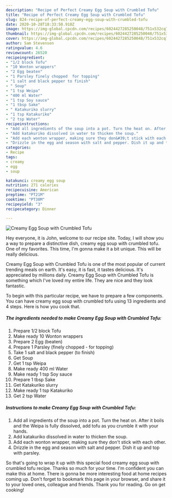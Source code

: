 ```yaml
---
description: "Recipe of Perfect Creamy Egg Soup with Crumbled Tofu"
title: "Recipe of Perfect Creamy Egg Soup with Crumbled Tofu"
slug: 824-recipe-of-perfect-creamy-egg-soup-with-crumbled-tofu
date: 2020-10-28T18:33:50.910Z
image: https://img-global.cpcdn.com/recipes/6024427285250048/751x532cq70/creamy-egg-soup-with-crumbled-tofu-recipe-main-photo.jpg
thumbnail: https://img-global.cpcdn.com/recipes/6024427285250048/751x532cq70/creamy-egg-soup-with-crumbled-tofu-recipe-main-photo.jpg
cover: https://img-global.cpcdn.com/recipes/6024427285250048/751x532cq70/creamy-egg-soup-with-crumbled-tofu-recipe-main-photo.jpg
author: Sam Stevenson
ratingvalue: 4.6
reviewcount: 26520
recipeingredient:
- "1/2 block Tofu"
- "10 Wonton wrappers"
- "2 Egg beaten"
- "1 Parsley finely chopped  for topping"
- "1 salt and black pepper to finish"
- " Soup"
- "1 tsp Weipa"
- "400 ml Water"
- "1 tsp Soy sauce"
- "1 tbsp Sake"
- " Katakuriko slurry"
- "1 tsp Katakuriko"
- "2 tsp Water"
recipeinstructions:
- "Add all ingredients of the soup into a pot. Turn the heat on. After it boils and the Weipa is fully dissolved, add tofu as you crumble it with your hands."
- "Add katakuriko dissolved in water to thicken the soup."
- "Add each wonton wrapper, making sure they don&#39;t stick with each other."
- "Drizzle in the egg and season with salt and pepper. Dish it up and top with parsley."
categories:
- Recipe
tags:
- creamy
- egg
- soup

katakunci: creamy egg soup 
nutrition: 271 calories
recipecuisine: American
preptime: "PT21M"
cooktime: "PT30M"
recipeyield: "3"
recipecategory: Dinner

---
```



![Creamy Egg Soup with Crumbled Tofu](https://img-global.cpcdn.com/recipes/6024427285250048/751x532cq70/creamy-egg-soup-with-crumbled-tofu-recipe-main-photo.jpg)

Hey everyone, it is John, welcome to our recipe site. Today, I will show you a way to prepare a distinctive dish, creamy egg soup with crumbled tofu. One of my favorites. This time, I'm gonna make it a bit unique. This will be really delicious.

Creamy Egg Soup with Crumbled Tofu is one of the most popular of current trending meals on earth. It's easy, it is fast, it tastes delicious. It's appreciated by millions daily. Creamy Egg Soup with Crumbled Tofu is something which I've loved my entire life. They are nice and they look fantastic.




To begin with this particular recipe, we have to prepare a few components. You can have creamy egg soup with crumbled tofu using 13 ingredients and 4 steps. Here is how you cook that.

<!--inarticleads1-->

##### The ingredients needed to make Creamy Egg Soup with Crumbled Tofu:

1. Prepare 1/2 block Tofu
1. Make ready 10 Wonton wrappers
1. Prepare 2 Egg (beaten)
1. Prepare 1 Parsley (finely chopped - for topping)
1. Take 1 salt and black pepper (to finish)
1. Get  Soup
1. Get 1 tsp Weipa
1. Make ready 400 ml Water
1. Make ready 1 tsp Soy sauce
1. Prepare 1 tbsp Sake
1. Get  Katakuriko slurry
1. Make ready 1 tsp Katakuriko
1. Get 2 tsp Water




<!--inarticleads2-->

##### Instructions to make Creamy Egg Soup with Crumbled Tofu:

1. Add all ingredients of the soup into a pot. Turn the heat on. After it boils and the Weipa is fully dissolved, add tofu as you crumble it with your hands.
1. Add katakuriko dissolved in water to thicken the soup.
1. Add each wonton wrapper, making sure they don&#39;t stick with each other.
1. Drizzle in the egg and season with salt and pepper. Dish it up and top with parsley.




So that's going to wrap it up with this special food creamy egg soup with crumbled tofu recipe. Thanks so much for your time. I'm confident you can make this at home. There is gonna be more interesting food at home recipes coming up. Don't forget to bookmark this page in your browser, and share it to your loved ones, colleague and friends. Thank you for reading. Go on get cooking!
